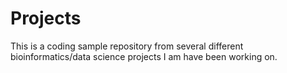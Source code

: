 # Projects

This is a coding sample repository from several different bioinformatics/data science projects I am have been working on.
